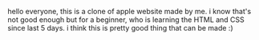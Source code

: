hello everyone,
this is a clone of apple website made by me. i know that's not good enough but for a beginner, who is learning the HTML and CSS since last 5 days. i think this is pretty good thing that can be made :)

